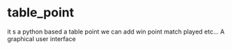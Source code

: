 # table_point
it s a python based a table point we can add win point match played etc...
A graphical user interface

